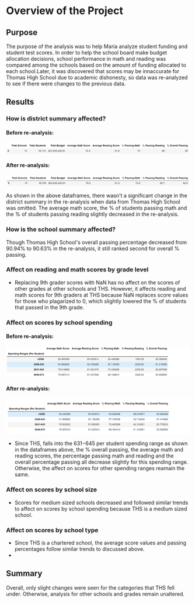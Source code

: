 # Overview of the Project

## Purpose

The purpose of the analysis was to help Maria analyze student funding and student test scores. In order to help the school board make budget allocation decisions, school performance in math and reading was compared among the schools based on the amount of funding allocated to each school.Later, it was discovered that scores may be innaccurate for Thomas High School due to academic dishonesty, so data was re-analyzed to see if there were changes to the previous data.

## Results

### How is district summary affected?

#### Before re-analysis:
![Original](https://github.com/kamna-gandhi/School_District_Analysis/blob/main/Resources/Original_SchoolDistrictSummary.png)

#### After re-analysis:
![Reanalysis](https://github.com/kamna-gandhi/School_District_Analysis/blob/main/Resources/Reanalysis_SchoolDistrictSummary.png
)

As shown in the above dataframes, there wasn't a significant change in the district summary in the re-analysis when data from Thomas High School was omitted. The average math score, the % of students passing math and the % of students passing reading slightly decreased in the re-analysis. 

### How is the school summary affected?

Though Thomas High School's overall passing percentage decreased from 90.94% to 90.63% in the re-analysis, it still ranked second for overall % passing.

### Affect on reading and math scores by grade level
* Replacing 9th grader scores with NaN has no affect on the scores of other grades at other schools and THS. However, it affects reading and math scores for 9th graders at THS because NaN replaces score values for those who plagarized to 0, which slightly lowered the % of students that passed in the 9th grade.

### Affect on scores by school spending

#### Before re-analysis:
![OG](https://github.com/kamna-gandhi/School_District_Analysis/blob/main/Resources/OG_SpendingRanges.png)


#### After re-analysis:
![reanalysis](https://github.com/kamna-gandhi/School_District_Analysis/blob/main/Resources/Reanalysis_SpendingRanges.png)

* Since THS, falls into the $631-$645 per student spending range as shown in the dataframes above, the % overall passing, the average math and reading scores, the percentage passing math and reading and the overall percentage passing all decrease slightly for this spending range. Otherwise, the affect on scores for other spending ranges reamain the same. 

### Affect on scores by school size
* Scores for medium sized schools decreased and followed similar trends to affect on scores by school spending because THS is a medium sized school.

### Affect on scores by school type
* Since THS is a chartered school, the average score values and passing percentages follow similar trends to discussed above. 
*
## Summary

Overall, only slight changes were seen for the categories that THS fell under. Otherwise, analysis for other schools and grades remain unaltered. 
